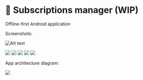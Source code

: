# 📝 Subscriptions manager (WIP)
Offline-first Android application 

Screenshots:

![Alt text](screenshots/day_splash.png?raw=true "Splash screen day mode")
<!-- <img src="screenshots/day_splash.png" height="256" width="144"> -->
<img src="screenshots/day_list_empty.png">
<img src="screenshots/day_new_subscription.png">
<img src="screenshots/day_list.png">
<img src="screenshots/day_subscription_details.png">
<img src="screenshots/day_options.png">

App architecture diagram:

<img src="architecture/Subscriptions Manager App Architecture Diagram.png">